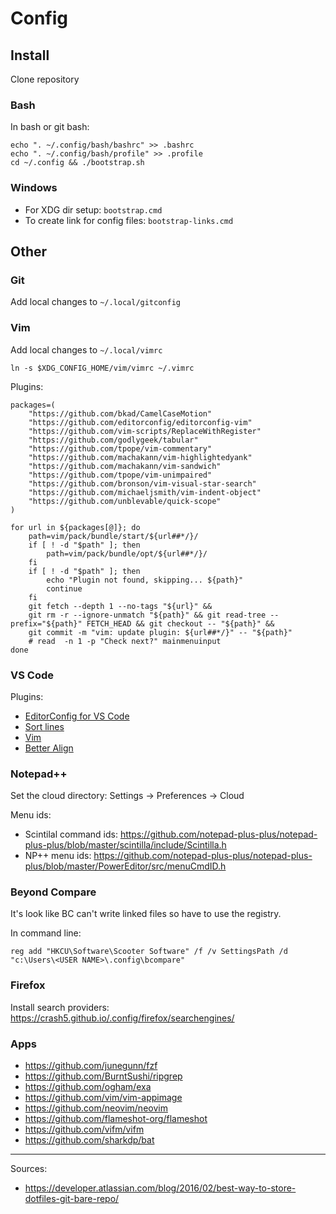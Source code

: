 # Config

## Install

Clone repository


### Bash

In bash or git bash:
```
echo ". ~/.config/bash/bashrc" >> .bashrc
echo ". ~/.config/bash/profile" >> .profile
cd ~/.config && ./bootstrap.sh
```


### Windows

- For XDG dir setup: `bootstrap.cmd`
- To create link for config files: `bootstrap-links.cmd`


## Other

### Git

Add local changes to `~/.local/gitconfig`


### Vim

Add local changes to `~/.local/vimrc`

```
ln -s $XDG_CONFIG_HOME/vim/vimrc ~/.vimrc
```

Plugins:
```
packages=(
    "https://github.com/bkad/CamelCaseMotion"
    "https://github.com/editorconfig/editorconfig-vim"
    "https://github.com/vim-scripts/ReplaceWithRegister"
    "https://github.com/godlygeek/tabular"
    "https://github.com/tpope/vim-commentary"
    "https://github.com/machakann/vim-highlightedyank"
    "https://github.com/machakann/vim-sandwich"
    "https://github.com/tpope/vim-unimpaired"
    "https://github.com/bronson/vim-visual-star-search"
    "https://github.com/michaeljsmith/vim-indent-object"
    "https://github.com/unblevable/quick-scope"
)

for url in ${packages[@]}; do
    path=vim/pack/bundle/start/${url##*/}/
    if [ ! -d "$path" ]; then
        path=vim/pack/bundle/opt/${url##*/}/
    fi
    if [ ! -d "$path" ]; then
        echo "Plugin not found, skipping... ${path}"
        continue
    fi
    git fetch --depth 1 --no-tags "${url}" &&
    git rm -r --ignore-unmatch "${path}" && git read-tree --prefix="${path}" FETCH_HEAD && git checkout -- "${path}" &&
    git commit -m "vim: update plugin: ${url##*/}" -- "${path}"
    # read  -n 1 -p "Check next?" mainmenuinput
done
```


### VS Code

Plugins:
  - [EditorConfig for VS Code](https://marketplace.visualstudio.com/items?itemName=EditorConfig.EditorConfig)
  - [Sort lines](https://marketplace.visualstudio.com/items?itemName=Tyriar.sort-lines)
  - [Vim](https://marketplace.visualstudio.com/items?itemName=vscodevim.vim)
  - [Better Align](https://marketplace.visualstudio.com/items?itemName=wwm.better-align)


### Notepad++

Set the cloud directory: Settings -> Preferences -> Cloud

Menu ids:
  - Scintilal command ids: https://github.com/notepad-plus-plus/notepad-plus-plus/blob/master/scintilla/include/Scintilla.h
  - NP++ menu ids: https://github.com/notepad-plus-plus/notepad-plus-plus/blob/master/PowerEditor/src/menuCmdID.h

### Beyond Compare

It's look like BC can't write linked files so have to use the registry.

In command line:
```
reg add "HKCU\Software\Scooter Software" /f /v SettingsPath /d "c:\Users\<USER NAME>\.config\bcompare"
```

### Firefox

Install search providers: https://crash5.github.io/.config/firefox/searchengines/


### Apps

- https://github.com/junegunn/fzf
- https://github.com/BurntSushi/ripgrep
- https://github.com/ogham/exa
- https://github.com/vim/vim-appimage
- https://github.com/neovim/neovim
- https://github.com/flameshot-org/flameshot
- https://github.com/vifm/vifm
- https://github.com/sharkdp/bat

---
Sources:
 * https://developer.atlassian.com/blog/2016/02/best-way-to-store-dotfiles-git-bare-repo/

